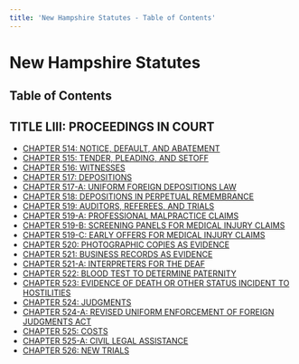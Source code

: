 ```yaml
---
title: 'New Hampshire Statutes - Table of Contents'
---
```


New Hampshire Statutes
======================

Table of Contents
-----------------

TITLE LIII: PROCEEDINGS IN COURT
--------------------------------

-   [CHAPTER 514: NOTICE, DEFAULT, AND ABATEMENT](514.html)
-   [CHAPTER 515: TENDER, PLEADING, AND SETOFF](515.html)
-   [CHAPTER 516: WITNESSES](516.html)
-   [CHAPTER 517: DEPOSITIONS](517.html)
-   [CHAPTER 517-A: UNIFORM FOREIGN DEPOSITIONS LAW](517-A.html)
-   [CHAPTER 518: DEPOSITIONS IN PERPETUAL REMEMBRANCE](518.html)
-   [CHAPTER 519: AUDITORS, REFEREES, AND TRIALS](519.html)
-   [CHAPTER 519-A: PROFESSIONAL MALPRACTICE CLAIMS](519-A.html)
-   [CHAPTER 519-B: SCREENING PANELS FOR MEDICAL INJURY
    CLAIMS](519-B.html)
-   [CHAPTER 519-C: EARLY OFFERS FOR MEDICAL INJURY CLAIMS](519-C.html)
-   [CHAPTER 520: PHOTOGRAPHIC COPIES AS EVIDENCE](520.html)
-   [CHAPTER 521: BUSINESS RECORDS AS EVIDENCE](521.html)
-   [CHAPTER 521-A: INTERPRETERS FOR THE DEAF](521-A.html)
-   [CHAPTER 522: BLOOD TEST TO DETERMINE PATERNITY](522.html)
-   [CHAPTER 523: EVIDENCE OF DEATH OR OTHER STATUS INCIDENT TO
    HOSTILITIES](523.html)
-   [CHAPTER 524: JUDGMENTS](524.html)
-   [CHAPTER 524-A: REVISED UNIFORM ENFORCEMENT OF FOREIGN JUDGMENTS
    ACT](524-A.html)
-   [CHAPTER 525: COSTS](525.html)
-   [CHAPTER 525-A: CIVIL LEGAL ASSISTANCE](525-A.html)
-   [CHAPTER 526: NEW TRIALS](526.html)
